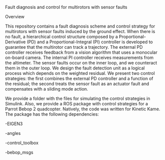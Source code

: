Fault diagnosis and control for multirotors with sensor faults

Overview

This repository contains a fault diagnosis scheme and control strategy for multirotors with sensor faults induced by the ground effect. When there is no fault, a hierarchical control structure composed by a Proportional-Derivative (PD) and a Proportional-Integral (PI) controller is developed to guarantee that the multirotor can track a trajectory. The external PD controller receives feedback from a vision algorithm that uses a monocular on-board camera. The internal PI controller receives measurements from the altimeter. The sensor faults occur on the inner loop, and we counteract them in the outer loop. We design the fault detection unit as a logical process which depends on the weighted residual. We present two control strategies: the first combines the external PD controller and a function of the residual; the second treats the sensor fault as an actuator fault and compensates with a sliding mode action.

We provide a folder with the files for simulating the control strategies in Simulink. Also, we provide a ROS package with control strategies for a Parrot Bebop 2 quadcopter. Natively, the code was written for Kinetic Kame. The package has the following dependencies:

-EIGEN3

-angles

-control_toolbox

-bebop_msgs

